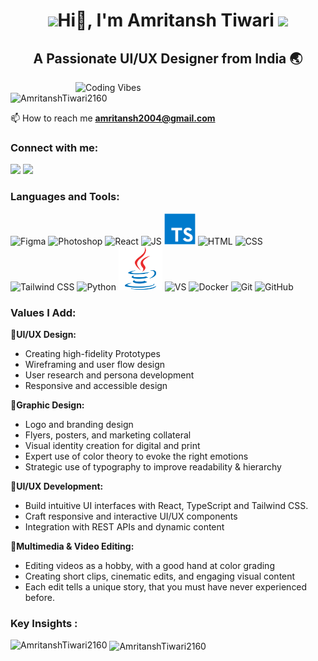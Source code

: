 <h1 align="center"><img src="https://user-images.githubusercontent.com/74038190/213844263-a8897a51-32f4-4b3b-b5c2-e1528b89f6f3.png" width="50px" />Hi👋, I'm Amritansh Tiwari <img src="https://user-images.githubusercontent.com/74038190/213844263-a8897a51-32f4-4b3b-b5c2-e1528b89f6f3.png" width="50px" /></h1>                    
<h2 align="center">
  A Passionate UI/UX Designer from India 🌏
</h2>

<img align="right" alt="Coding Vibes" Width="400" src="https://user-images.githubusercontent.com/74038190/212749447-bfb7e725-6987-49d9-ae85-2015e3e7cc41.gif">

<p align="left"> <img src="https://komarev.com/ghpvc/?username=AmritanshTiwari2160&label=Profile%20views&color=0e75b6&style=flat" alt="AmritanshTiwari2160" /> </p>

📫 How to reach me **amritansh2004@gmail.com**

<h3 align="left">Connect with me:</h3>
<a href="https://linkedin.com/in/amritansh-tiwari-2864a524a" target="blank"><img src="https://user-images.githubusercontent.com/74038190/235294012-0a55e343-37ad-4b0f-924f-c8431d9d2483.gif" width="60"></a>
<a href="https://www.youtube.com/channel/UCQtc_BsilfXLvlZDDvxSUgA" target="blank"><img src="https://user-images.githubusercontent.com/74038190/235294007-de441046-823e-4eff-89bf-d4df52858b65.gif" width="52"></a>
</p>

<h3 align="left">Languages and Tools:</h3>
<p align="left">
  
  <img src="https://upload.wikimedia.org/wikipedia/commons/3/33/Figma-logo.svg" width="35" alt="Figma">
  <img src="https://upload.wikimedia.org/wikipedia/commons/a/af/Adobe_Photoshop_CC_icon.svg" width="60" alt="Photoshop">
  <img src="https://user-images.githubusercontent.com/74038190/212257467-871d32b7-e401-42e8-a166-fcfd7baa4c6b.gif" width="60" alt="React">
  <img src="https://user-images.githubusercontent.com/74038190/212257454-16e3712e-945a-4ca2-b238-408ad0bf87e6.gif" width="56" alt="JS">
  <img src="https://raw.githubusercontent.com/devicons/devicon/master/icons/typescript/typescript-original.svg" width="50" alt="TypeScript">
  <img src="https://github.com/Anmol-Baranwal/Cool-GIFs-For-GitHub/assets/74038190/29fd6286-4e7b-4d6c-818f-c4765d5e39a9" width="60" alt="HTML">
  <img src="https://github.com/Anmol-Baranwal/Cool-GIFs-For-GitHub/assets/74038190/67f477ed-6624-42da-99f0-1a7b1a16eecb" width="60" alt="CSS">
  <img src="https://www.svgrepo.com/show/374118/tailwind.svg" width="60" alt="Tailwind CSS">
  <img src="https://user-images.githubusercontent.com/74038190/212257472-08e52665-c503-4bd9-aa20-f5a4dae769b5.gif" width="60" alt="Python">
  <img src="https://raw.githubusercontent.com/devicons/devicon/master/icons/java/java-original.svg" alt="Java" width="70" alt="Java">
  <img src="https://user-images.githubusercontent.com/74038190/212257465-7ce8d493-cac5-494e-982a-5a9deb852c4b.gif" width="50" alt="VS">
  <img src="https://upload.wikimedia.org/wikipedia/commons/7/79/Docker_logo.svg" width="35" alt="Docker">
  <img src="https://user-images.githubusercontent.com/74038190/212281775-b468df30-4edc-4bf8-a4ee-f52e1aaddc86.gif" width="70" alt="Git">
  <img src="https://user-images.githubusercontent.com/74038190/212257468-1e9a91f1-b626-4baa-b15d-5c385dfa7ed2.gif" width="55" alt="GitHub">

</p>

<h3 align="left">Values I Add:</h3>

<p><strong>📍UI/UX Design:</strong></p>
<ul>
  <li>Creating high-fidelity Prototypes</li>
  <li>Wireframing and user flow design</li>
  <li>User research and persona development</li>
  <li>Responsive and accessible design</li>
</ul>

<p><strong>📍Graphic Design:</strong></p>
<ul>
  <li>Logo and branding design</li>
  <li>Flyers, posters, and marketing collateral</li>
  <li>Visual identity creation for digital and print</li>
   <li>Expert use of color theory to evoke the right emotions</li>
  <li>Strategic use of typography to improve readability & hierarchy</li>
</ul>

<p><strong>📍UI/UX Development:</strong></p>
<ul>
  <li>Build intuitive UI interfaces with React, TypeScript and Tailwind CSS.</li>
  <li>Craft responsive and interactive UI/UX components</li>
  <li>Integration with REST APIs and dynamic content</li>
</ul>

<p><strong>📍Multimedia & Video Editing:</strong></p>
<ul>
  <li>Editing videos as a hobby, with a good hand at color grading</li>
  <li>Creating short clips, cinematic edits, and engaging visual content</li>
  <li>Each edit tells a unique story, that you must have never experienced before.</li>
</ul>

### Key Insights :

<p><img align="left" src="https://github-readme-stats.vercel.app/api/top-langs?username=AmritanshTiwari2160&show_icons=true&locale=en&layout=compact" alt="AmritanshTiwari2160" /></p>

<p>&nbsp;<img align="center" src="https://github-readme-stats.vercel.app/api?username=AmritanshTiwari2160&show_icons=true&locale=en" alt="AmritanshTiwari2160" /></p>
